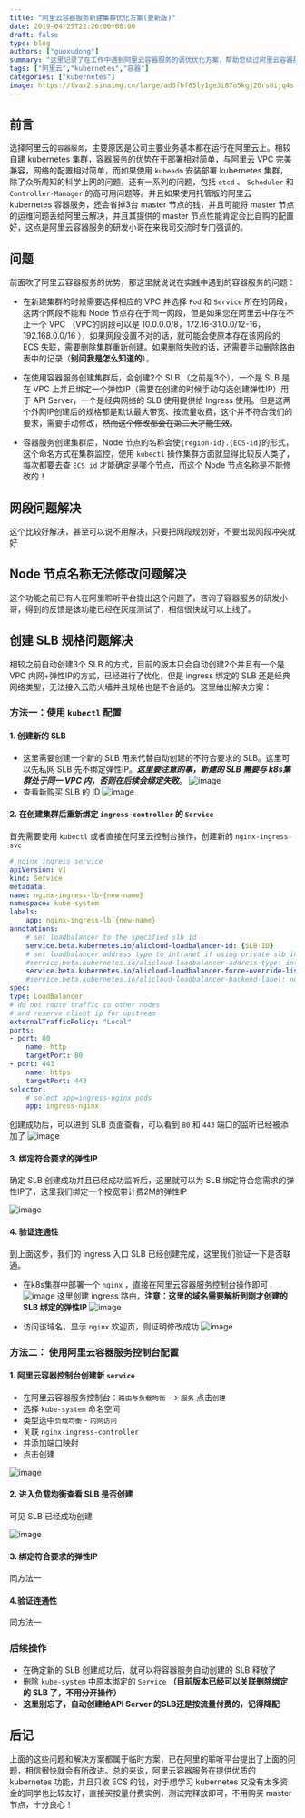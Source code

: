 ```yaml
---
title: "阿里云容器服务新建集群优化方案(更新版)"
date: 2019-04-25T22:26:06+08:00
draft: false
type: blog
authors: ["guoxudong"]
summary: "这里记录了在工作中遇到阿里云容器服务的调优优化方案，帮助您绕过阿里云容器服务中的一些坑，来使用更好更优质的阿里云容器服务。"
tags: ["阿里云","kubernetes","容器"]
categories: ["kubernetes"]
image: https://tvax2.sinaimg.cn/large/ad5fbf65ly1ge3i87o5kgj20rs0ijq4s.jpg
---
```

## 前言

选择阿里云的```容器服务```，主要原因是公司主要业务基本都在运行在阿里云上。相较自建 kubernetes 集群，容器服务的优势在于部署相对简单，与阿里云 VPC 完美兼容，网络的配置相对简单，而如果使用 ```kubeadm``` 安装部署 kubernetes 集群，除了众所周知的科学上网的问题，还有一系列的问题，包括 ```etcd``` 、 ```Scheduler``` 和 ```Controller-Manager``` 的高可用问题等。并且如果使用托管版的阿里云 kubernetes 容器服务，还会省掉3台 master 节点的钱，并且可能将 master 节点的运维问题丢给阿里云解决，并且其提供的 master 节点性能肯定会比自购的配置好，这点是阿里云容器服务的研发小哥在来我司交流时专门强调的。

## 问题

前面吹了阿里云容器服务的优势，那这里就说说在实践中遇到的容器服务的问题：

- 在新建集群的时候需要选择相应的 VPC 并选择 ```Pod``` 和 ```Service``` 所在的网段，这两个网段不能和 Node 节点存在于同一网段，但是如果您在阿里云中存在不止一个 VPC （VPC的网段可以是 10.0.0.0/8，172.16-31.0.0/12-16，192.168.0.0/16 ），如果网段设置不对的话，就可能会使原本存在该网段的 ECS 失联，需要删除集群重新创建。如果删除失败的话，还需要手动删除路由表中的记录（**别问我是怎么知道的**）。

- 在使用容器服务创建集群后，会创建2个 SLB （之前是3个），一个是 SLB 是在 VPC 上并且绑定一个弹性IP（需要在创建的时候手动勾选创建弹性IP）用于 API Server，一个是经典网络的 SLB 使用提供给 Ingress 使用。但是这两个外网IP创建后的规格都是默认最大带宽、按流量收费，这个并不符合我们的要求，需要手动修改，~~然而这个修改都会在第二天才能生效~~。

- 容器服务创建集群后，Node 节点的名称会使```{region-id}.{ECS-id}```的形式，这个命名方式在集群监控，使用 ```kubectl``` 操作集群方面就显得比较反人类了，每次都要去查 ```ECS id``` 才能确定是哪个节点，而这个 Node 节点名称是不能修改的！

## 网段问题解决

这个比较好解决，甚至可以说不用解决，只要把网段规划好，不要出现网段冲突就好

## Node 节点名称无法修改问题解决

这个功能之前已有人在阿里聆听平台提出这个问题了，咨询了容器服务的研发小哥，得到的反馈是该功能已经在灰度测试了，相信很快就可以上线了。

## 创建 SLB 规格问题解决

相较之前自动创建3个 SLB 的方式，目前的版本只会自动创建2个并且有一个是 VPC 内网+弹性IP的方式，已经进行了优化，但是 ingress 绑定的 SLB 还是经典网络类型，无法接入云防火墙并且规格也是不合适的。这里给出解决方案：

### 方法一：使用 ```kubectl``` 配置 

#### 1. 创建新的 SLB 

- 这里需要创建一个新的 SLB 用来代替自动创建的不符合要求的 SLB。这里可以先私网 SLB 先不绑定弹性IP。***这里要注意的事，新建的 SLB 需要与 k8s集群处于同一 VPC 内，否则在后续会绑定失败***。
    ![image](https://tva2.sinaimg.cn/large/ad5fbf65gy1g1ma5lxgvdj21ws0s6qa5.jpg)
- 查看新购买 SLB 的 ID
    ![image](https://tva2.sinaimg.cn/large/ad5fbf65gy1g1ma8zuq1gj20sa0hoq4b.jpg)

#### 2. 在创建集群后重新绑定 ```ingress-controller``` 的 ```Service```

首先需要使用 ```kubectl``` 或者直接在阿里云控制台操作，创建新的 ```nginx-ingress-svc```

```yaml
# nginx ingress service
apiVersion: v1
kind: Service
metadata:
name: nginx-ingress-lb-{new-name}
namespace: kube-system
labels:
    app: nginx-ingress-lb-{new-name}
annotations:
    # set loadbalancer to the specified slb id
    service.beta.kubernetes.io/alicloud-loadbalancer-id: {SLB-ID}
    # set loadbalancer address type to intranet if using private slb instance
    #service.beta.kubernetes.io/alicloud-loadbalancer-address-type: intranet
    service.beta.kubernetes.io/alicloud-loadbalancer-force-override-listeners: 'true'
    #service.beta.kubernetes.io/alicloud-loadbalancer-backend-label: node-role.kubernetes.io/ingress=true
spec:
type: LoadBalancer
# do not route traffic to other nodes
# and reserve client ip for upstream
externalTrafficPolicy: "Local"
ports:
- port: 80
    name: http
    targetPort: 80
- port: 443
    name: https
    targetPort: 443
selector:
    # select app=ingress-nginx pods
    app: ingress-nginx
```

创建成功后，可以进到 SLB 页面查看，可以看到 ```80``` 和 ```443``` 端口的监听已经被添加了
    ![image](https://tva2.sinaimg.cn/large/ad5fbf65gy1g1maej57c1j21ru0rwq8b.jpg) 

#### 3. 绑定符合要求的弹性IP

确定 SLB 创建成功并且已经成功监听后，这里就可以为 SLB 绑定符合您需求的弹性IP了，这里我们绑定一个按宽带计费2M的弹性IP

![image](https://tva2.sinaimg.cn/large/ad5fbf65gy1g1mak2r0p3j207k07mq33.jpg)

#### 4. 验证连通性

到上面这步，我们的 ingress 入口 SLB 已经创建完成，这里我们验证一下是否联通。

- 在k8s集群中部署一个 ```nginx``` ，直接在阿里云容器服务控制台操作即可
    ![image](https://tva2.sinaimg.cn/large/ad5fbf65gy1g1mant7ec6j21s40qegpr.jpg)
    这里创建 ingress 路由，**注意：这里的域名需要解析到刚才创建的 SLB 绑定的弹性IP**
    ![image](https://tva2.sinaimg.cn/large/ad5fbf65gy1g1maqf7gdjj21ns0kymz8.jpg)

- 访问该域名，显示 ```nginx``` 欢迎页，则证明修改成功
    ![image](https://tva2.sinaimg.cn/large/ad5fbf65gy1g1mat8srhnj21ak0hmact.jpg)

### 方法二： 使用阿里云容器服务控制台配置

#### 1. 阿里云容器控制台创建新 ```service```

- 在阿里云容器服务控制台：```路由与负载均衡``` --> ```服务``` 点击```创建```
- 选择 ```kube-system``` 命名空间
- 类型选中```负载均衡``` - ```内网访问```
- 关联 ```nginx-ingress-controller```
- 并添加端口映射
- 点击创建

![image](https://tva2.sinaimg.cn/large/ad5fbf65gy1g2g4fwfgevj20i50hsgmp.jpg)

#### 2. 进入负载均衡查看 SLB 是否创建

可见 SLB 已经成功创建

![image](https://tva2.sinaimg.cn/large/ad5fbf65gy1g2g4pb1d45j215303c74r.jpg)

#### 3. 绑定符合要求的弹性IP
同方法一

#### 4.验证连通性
同方法一

### 后续操作

- 在确定新的 SLB 创建成功后，就可以将容器服务自动创建的 SLB 释放了
- 删除 ```kube-system``` 中原本绑定的 ```Service``` **（目前版本已经可以关联删除绑定的 SLB 了，不用分开操作）**
- **这里别忘了，自动创建给API Server 的SLB还是按流量付费的，记得降配**

## 后记

上面的这些问题和解决方案都属于临时方案，已在阿里的聆听平台提出了上面的问题，相信很快就会有所改进。总的来说，阿里云容器服务在提供优质的 kubernetes 功能，并且只收 ECS 的钱，对于想学习 kubernetes 又没有太多资金的同学也比较友好，直接买按量付费实例，测试完释放即可，不用购买 master 节点，十分良心！